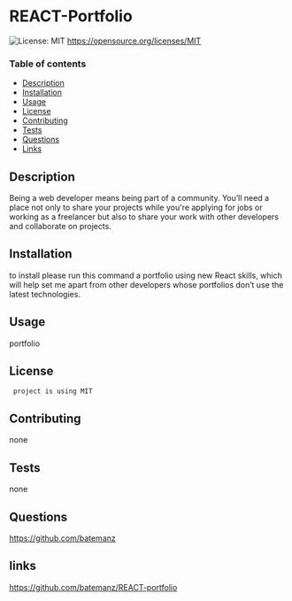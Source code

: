 # REACT-Portfolio

  ![License: MIT](https://img.shields.io/badge/License-MIT-yellow.svg) https://opensource.org/licenses/MIT

  ### Table of contents
  * [Description](#description)
  * [Installation](#installation)
  * [Usage](#usage)
  * [License](#license)
  * [Contributing](#contributing)
  * [Tests](#tests)
  * [Questions](#questions)
  * [Links](#links)
  
  ## Description 
  Being a web developer means being part of a community. You’ll need a place not only to share your projects while you're applying for jobs or working as a freelancer but also to share your work with other developers and collaborate on projects.

  ## Installation
  to install please run this command
  a portfolio using new React skills, which will help set me apart from other developers whose portfolios don’t use the latest technologies.

  ## Usage
  portfolio 

  ## License
     project is using MIT

  ## Contributing
  none

  ## Tests
  none

  ## Questions
  https://github.com/batemanz

  ## links 
https://github.com/batemanz/REACT-portfolio